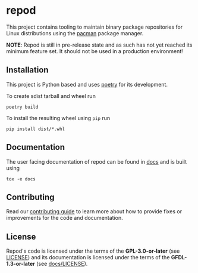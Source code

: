 # repod

This project contains tooling to maintain binary package repositories for Linux
distributions using the [pacman](https://archlinux.org/pacman/) package manager.

**NOTE**: Repod is still in pre-release state and as such has not yet reached
its minimum feature set. It should not be used in a production environment!

## Installation

This project is Python based and uses [poetry](https://python-poetry.org/) for
its development.

To create sdist tarball and wheel run

```
poetry build
```

To install the resulting wheel using `pip` run

```
pip install dist/*.whl
```

## Documentation

The user facing documentation of repod can be found in [docs](docs/) and is
built using

```
tox -e docs
```

## Contributing

Read our [contributing guide](CONTRIBUTING.md) to learn more about how to
provide fixes or improvements for the code and documentation.

## License

Repod's code is licensed under the terms of the **GPL-3.0-or-later** (see
[LICENSE](LICENSE)) and its documentation is licensed under the terms of the
**GFDL-1.3-or-later** (see [docs/LICENSE](docs/LICENSE)).
